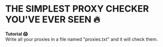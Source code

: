 # THE SIMPLEST PROXY CHECKER YOU'VE EVER SEEN 🔥

<b>Tutorial 😱</b>
<br>Write all your proxies in a file named "proxies.txt" and it will check them.

